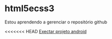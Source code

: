 # html5ecss3
 Estou aprendendo a gerenciar o repositório github

<<<<<<< HEAD
<a href="https://mikaelsoares2001.github.io/html5ecss3/modulo02/desafios/d010/android.html">Exectar projeto android</a>

